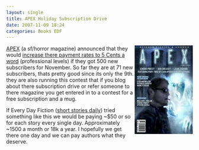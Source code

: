 ```yaml
---
layout: single
title: APEX Holiday Subscription Drive
date: 2007-11-09 18:24
categories: Books EDF
---
```

<a href="http://www.apexdigest.com/"><img src="/public/uploads/2007/11/apex10cvr_medium.jpg" align="right" />APEX</a> (a sf/horror magazine) announced that they would <a href="http://apexdigest.livejournal.com/78549.html">increase there payment rates to 5 Cents a word</a> (professional levels) if they got 500 new subscribers for November. So far they are at 71 new subscribers, thats pretty good since its only the 9th. they are also running this contest that if you blog about there subscription drive or refer someone to there magazine you get entered in to a contest for a free subscription and a mug.

If Every Day Fiction (<a href="http://www.everydayfiction.com/">short stories daily</a>) tried something like this we would be paying ~$50 or so for each story every single day. Approximately ~1500 a month or 18k a year. I hopefully we get there one day and we can pay authors what they deserve.
